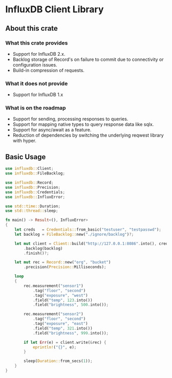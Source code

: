 # InfluxDB Client Library

## About this crate

### What this crate provides

* Support for InfluxDB 2.x.
* Backlog storage of Record's on failure to commit due to connectivity or configuration issues.
* Build-in compression of requests.

### What it does not provide

* Support for InfluxDB 1.x

### What is on the roadmap

* Support for sending, processing responses to queries.
* Support for mapping native types to query response data like sqlx.
* Support for async/await as a feature.
* Reduction of dependencies by switching the underlying reqwest library with hyper.

## Basic Usage

```rust
use influxdb::Client;
use influxdb::FileBacklog;

use influxdb::Record;
use influxdb::Precision;
use influxdb::Credentials;
use influxdb::InfluxError;

use std::time::Duration;
use std::thread::sleep;

fn main() -> Result<(), InfluxError>
{
    let creds   = Credentials::from_basic("testuser", "testpasswd");
    let backlog = FileBacklog::new("./ignore/backlog")?;

    let mut client = Client::build("http://127.0.0.1:8086".into(), creds)
        .backlog(backlog)
        .finish()?;

    let mut rec = Record::new("org", "bucket")
        .precision(Precision::Milliseconds);

    loop
    {
        rec.measurement("sensor1")
            .tag("floor", "second")
            .tag("exposure", "west")
            .field("temp", 123.into())
            .field("brightness", 500.into());

        rec.measurement("sensor2")
            .tag("floor", "second")
            .tag("exposure", "east")
            .field("temp", 321.into())
            .field("brightness", 999.into());

        if let Err(e) = client.write(&rec) {
            eprintln!("{}", e);
        }

        sleep(Duration::from_secs(1));
    }
}
```

